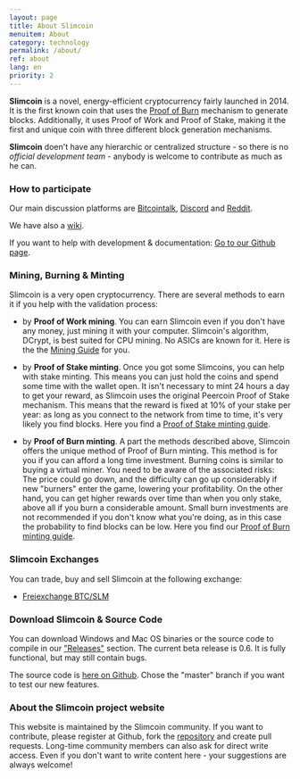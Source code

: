 ```yaml
---
layout: page
title: About Slimcoin
menuitem: About
category: technology
permalink: /about/
ref: about
lang: en
priority: 2
---
```

[//]: # (Slimcoin is a novel and experimental cryptocurrency created in 2014.)

**Slimcoin** is a novel, energy-efficient cryptocurrency fairly launched in 2014.  It is the first known coin that uses the [Proof of Burn](/proof-of-burn-eli5/) mechanism to generate blocks. Additionally, it uses Proof of Work and Proof of Stake, making it the first and unique coin with three different block generation mechanisms.

[//]: # (**Slimcoin** is a novel, energy-efficient cryptocurrency fairly launched in 2014.  It is the first known coin that uses the Proof of Burn https://en.bitcoin.it/wiki/Proof_of_burn mechanism to generate blocks. Additionally, it uses Proof of Work and Proof of Stake, making it the first and unique coin with three different block generation mechanisms.)

**Slimcoin** doen't have any hierarchic or centralized structure - so there is no *official development team* - anybody is welcome to contribute as much as he can.

[//]: # (All we want is to continue the exciting **Proof of Burn** experiment.  In a few words, Proof of Burn is a mechanism where you get the right to find blocks if you burn coins. *Yes, you destroy your money* - and get a **long-term reward** winning the chance to get block rewards.)

[//]: # (Sounds crazy, huh? It is perhaps easier to understand as a process of **virtual mining**. We have prepared an [simple explanation ELI5]/proof-of-burn-eli5/. [And it has very interesting economical properties] https://github.com/slimcoin-project/Slimcoin/wiki/The-magic-of-Proof-of-Burn. It is the only mechanism that allows the users to **regulate the available supply in a decentralized way**.)

[//]: # (Learn more about Slimcoin's advantages /advantages/.)

[//]: # (### We're an open project - you can participate)

### How to participate

Our main discussion platforms are [Bitcointalk](https://bitcointalk.org/index.php?topic=1141676.0), [Discord](https://discord.gg/ffeDjmV) and [Reddit](http://reddit.com/r/slimcoin).

We have also a [wiki](https://github.com/slimcoin-project/Slimcoin/wiki).

If you want to help with development & documentation: [Go to our Github page](https://github.com/slimcoin-project/).

### Mining, Burning & Minting

Slimcoin is a very open cryptocurrency. There are several methods to earn it if you help with the validation process:

* by **Proof of Work mining**. You can earn Slimcoin even if you don't have any money, just mining it with your computer. Slimcoin's algorithm, DCrypt, is best suited for CPU mining. No ASICs are known for it. Here is the the [Mining Guide](/mining-guide/) for you.

* by **Proof of Stake minting**. Once you got some Slimcoins, you can help with stake minting. This means you can just hold the coins and spend some time with the wallet open. It isn't necessary to mint 24 hours a day to get your reward, as Slimcoin uses the original Peercoin Proof of Stake mechanism. This means that the reward is fixed at 10% of your stake per year: as long as you connect to the network from time to time, it's very likely you find blocks. Here you find a [Proof of Stake minting guide](/proof-of-stake-guide/).

* by **Proof of Burn minting**. A part the methods described above, Slimcoin offers the unique method of Proof of Burn minting. This method is for you if you can afford a long time investment. Burning coins is similar to buying a virtual miner. You need to be aware of the associated risks: The price could go down, and the difficulty can go up considerably if new "burners" enter the game, lowering your profitability. On the other hand, you can get higher rewards over time than when you only stake, above all if you burn a considerable amount. Small burn investments are not recommended if you don't know what you're doing, as in this case the probability to find blocks can be low. Here you find our [Proof of Burn minting guide](/proof-of-burn-guide/).

[//]: # (### Inscription service & Decentralized Websites)

[//]: # (Since version 0.5, Slimcoin has a built-in blockchain website publishing service which lets you **publish websites or blogs** in a decentralized way *without hosting nor domains*. Simply publish your content as a torrent and let the Slimcoin blockchain be your version manager!)

[//]: # (All you have to do is to use the *inscription service* provided by the Slimcoin client.)

[//]: # (The publishing feature uses the awesome [Web2Web] https://github.com/elendirx/web2web)

[//]: # (and [WebTorrent] https://webtorrent.io/)

[//]: # (technologies. Your readers only need a modern browser - no additional software! So your voice will be heard also outside the nerd-space.)

[//]: # (*Stay tuned!* This feature is still new and in alpha, and the Web2Web page generator has still to be ported. But you already can experiment with it.)

### Slimcoin Exchanges

You can trade, buy and sell Slimcoin at the following exchange:

* [Freiexchange BTC/SLM](https://freiexchange.com/market/SLM/BTC)

### Download Slimcoin & Source Code

You can download Windows and Mac OS binaries or the source code to compile in our ["Releases"](https://github.com/slimcoin-project/Slimcoin/releases) section. The current beta release is 0.6. It is fully functional, but may still contain bugs.

The source code is [here on Github](https://github.com/slimcoin-project/Slimcoin). Chose the "master" branch if you want to test our new features.

### About the Slimcoin project website

This website is maintained by the Slimcoin community. If you want to contribute, please register at Github, fork the [repository](https://github.com/slimcoin-project/slimcoin-project.github.io) and create pull requests. Long-time community members can also ask for direct write access. Even if you don't want to write content here - your suggestions are always welcome!
